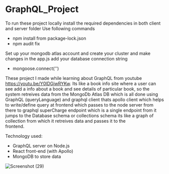 # GraphQL_Project

To run these project locally install the required dependencies in both client and server folder 
Use following commands
- npm install from package-lock.json 
- npm audit fix

Set up your mongodb atlas account and create your cluster and make changes in the app.js add your database connection string
- mongoose.connect('<Your connection string>')

These project I made while learning about GraphQL from youtube https://youtu.be/Y0lDGjwRYKw. 
Its like a book info site where a user can see add a info about a book and see details of particular book, 
so the system retreives data from the MongoDb Atlas DB which is all done using GraphQL (queryLanguage) and graphql client thats apollo client 
which helps to write/define query at frontend which passes to the node server from there to graphql superCharge endpoint which is a single endpoint 
from it jumps to the Database schema or collections schema its like a graph of collection from which it retreives data and passes it to the  
frontend.

Technology used: 
- GraphQL server on Node.js
- React front-end (with Apollo)
- MongoDB to store data

![Screenshot (29)](https://github.com/Niranjangkr/GraphQL_Project/assets/110449470/1642220d-7557-458c-bf1b-2f7c0c4fd6d1)
